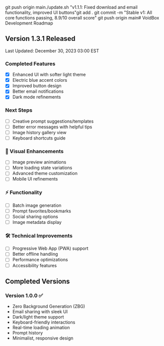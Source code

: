 git push origin main./update.sh "v1.1.1: Fixed download and email functionality, improved UI buttons"git add .
git commit -m "Stable v1: All core functions passing, 8.9/10 overall score"
git push origin main# VoidBox Development Roadmap

## Version 1.3.1 Released
Last Updated: December 30, 2023 03:00 EST

### Completed Features
- [x] Enhanced UI with softer light theme
- [x] Electric blue accent colors
- [x] Improved button design
- [x] Better email notifications
- [x] Dark mode refinements

### Next Steps
- [ ] Creative prompt suggestions/templates
- [ ] Better error messages with helpful tips
- [ ] Image history gallery view
- [ ] Keyboard shortcuts guide

### 💅 Visual Enhancements
- [ ] Image preview animations
- [ ] More loading state variations
- [ ] Advanced theme customization
- [ ] Mobile UI refinements

### ⚡ Functionality
- [ ] Batch image generation
- [ ] Prompt favorites/bookmarks
- [ ] Social sharing options
- [ ] Image metadata display

### 🛠 Technical Improvements
- [ ] Progressive Web App (PWA) support
- [ ] Better offline handling
- [ ] Performance optimizations
- [ ] Accessibility features

## Completed Versions

### Version 1.0.0 ✅
- Zero Background Generation (ZBG)
- Email sharing with sleek UI
- Dark/light theme support
- Keyboard-friendly interactions
- Real-time loading animation
- Prompt history
- Minimalist, responsive design
